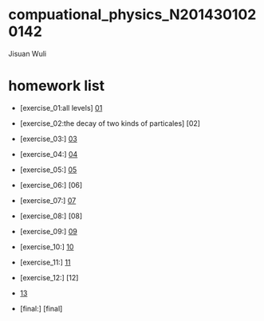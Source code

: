 # compuational_physics_N2014301020142
Jisuan Wuli

# homework list
* [exercise_01:all levels] [01]

* [exercise_02:the decay of two kinds of particales] [02]

* [exercise_03:] [03]

* [exercise_04:] [04]

* [exercise_05:] [05]

* [exercise_06:] [06]

* [exercise_07:] [07]

* [exercise_08:] [08]

* [exercise_09:] [09]

* [exercise_10:] [10]

* [exercise_11:] [11]

* [exercise_12:] [12]
* [13]
* [final:] [final]

[01]:
[02]:
[03]:https://github.com/asyellow/compuational_physics_N2014301020142/blob/master/03.md
[04]:https://github.com/asyellow/compuational_physics_N2014301020142/blob/master/04.md
[05]:
[06]:
[07]:
[08]:
[09]:https://github.com/asyellow/compuational_physics_N2014301020142/blob/master/09.md
[10]:https://github.com/asyellow/compuational_physics_N2014301020142/blob/master/10.md
[11]:
[12]:
[13]:
[final]：https://pan.baidu.com/s/1mhVIl3i
